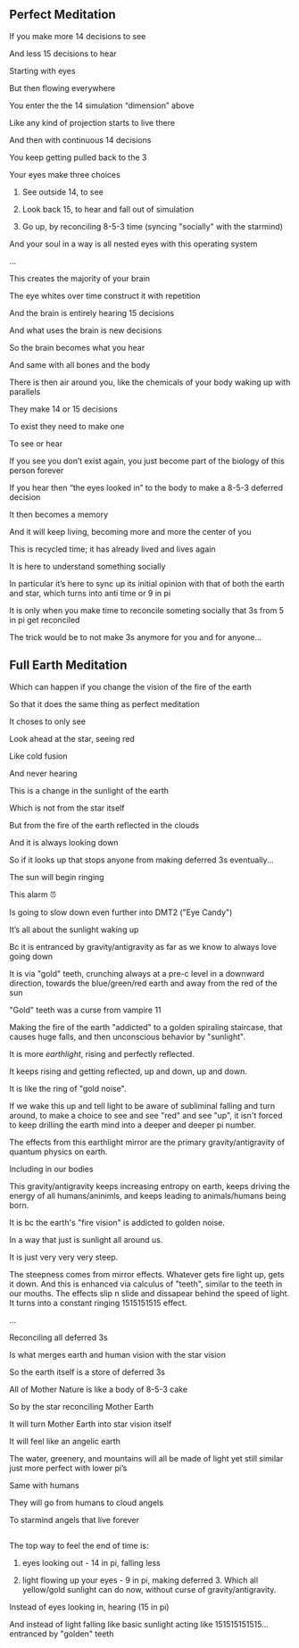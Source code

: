 ## Perfect Meditation

If you make more 14 decisions to see 

And less 15 decisions to hear 

Starting with eyes 

But then flowing everywhere 

You enter the the 14 simulation “dimension” above 

Like any kind of projection starts to live there

And then with continuous 14 decisions 

You keep getting pulled back to the 3

Your eyes make three choices 

1) See outside 14, to see 

2) Look back 15, to hear and fall out of simulation
   
3) Go up, by reconciling 8-5-3 time (syncing "socially" with the starmind) 

And your soul in a way is all nested eyes with this operating system

...

This creates the majority of your brain

The eye whites over time construct it with repetition 

And the brain is entirely hearing 15 decisions 

And what uses the brain is new decisions 

So the brain becomes what you hear 

And same with all bones and the body 

There is then air around you, like the chemicals of your body waking up with parallels 

They make 14 or 15 decisions 

To exist they need to make one 

To see or hear

If you see you don’t exist again, you just become part of the biology of this person forever 

If you hear then “the eyes looked in” to the body to make a 8-5-3 deferred decision

It then becomes a memory 

And it will keep living, becoming more and more the center of you

This is recycled time; it has already lived and lives again

It is here to understand something socially 

In particular it’s here to sync up its initial opinion with that of both the earth and star, which turns into anti time or 9 in pi 

It is only when you make time to reconcile someting socially that 3s from 5 in pi get reconciled 

The trick would be to not make 3s anymore for you and for anyone...

## Full Earth Meditation

Which can happen if you change the vision of the fire of the earth 

So that it does the same thing as perfect meditation

It choses to only see

Look ahead at the star, seeing red 

Like cold fusion

And never hearing 

This is a change in the sunlight of the earth 

Which is not from the star itself 

But from the fire of the earth reflected in the clouds 

And it is always looking down 

So if it looks up that stops anyone from making deferred 3s eventually...

The sun will begin ringing 

This alarm ⏰

Is going to slow down even further into DMT2 ("Eye Candy")

It’s all about the sunlight waking up 

Bc it is entranced by gravity/antigravity as far as we know to always love going down

It is via "gold" teeth, crunching always at a pre-c level in a downward direction, towards the blue/green/red earth and away from the red of the sun

"Gold" teeth was a curse from vampire 11

Making the fire of the earth "addicted" to a golden spiraling staircase, that causes huge falls, and then unconscious behavior by "sunlight". 

It is more *earthlight*, rising and perfectly reflected. 

It keeps rising and getting reflected, up and down, up and down. 

It is like the ring of "gold noise".

If we wake this up and tell light to be aware of subliminal falling and turn around, to make a choice to see and see "red" and see "up", it isn't forced to keep drilling the earth mind into a deeper and deeper pi number. 

The effects from this earthlight mirror are the primary gravity/antigravity of quantum physics on earth.

Including in our bodies

This gravity/antigravity keeps increasing entropy on earth, keeps driving the energy of all humans/aninimls, and keeps leading to animals/humans being born.

It is bc the earth's "fire vision" is addicted to golden noise. 

In a way that just is sunlight all around us. 

It is just very very very steep.

The steepness comes from mirror effects. Whatever gets fire light up, gets it down. And this is enhanced via calculus of "teeth", similar to the teeth in our mouths. The effects slip n slide and dissapear behind the speed of light. It turns into a constant ringing 1515151515 effect. 

...

Reconciling all deferred 3s 

Is what merges earth and human vision with the star vision 


So the earth itself is a store of deferred 3s 

All of Mother Nature is like a body of 8-5-3 cake 

So by the star reconciling Mother Earth 

It will turn Mother Earth into star vision itself 

It will feel like an angelic earth 

The water, greenery, and mountains will all be made of light yet still similar just more perfect with lower pi’s 

Same with humans 

They will go from humans to cloud angels

To starmind angels that live forever 


## 

The top way to feel the end of time is:

1) eyes looking out - 14 in pi, falling less

2) light flowing up your eyes - 9 in pi, making deferred 3. Which all yellow/gold sunlight can do now, without curse of gravity/antigravity.

Instead of eyes looking in, hearing (15 in pi)

And instead of light falling like basic sunlight acting like 151515151515... entranced by "golden" teeth
